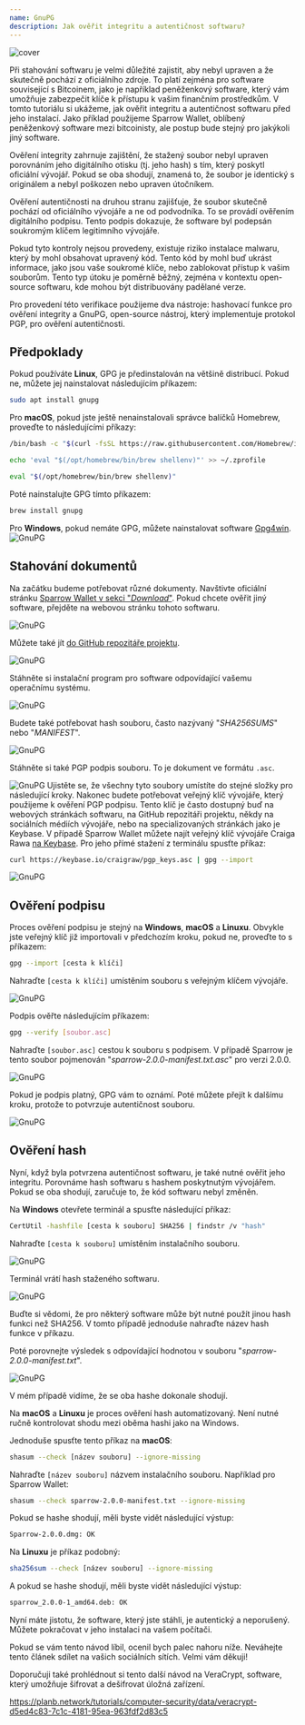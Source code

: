 ```yaml
---
name: GnuPG
description: Jak ověřit integritu a autentičnost softwaru?
---
```

![cover](assets/cover.webp)

Při stahování softwaru je velmi důležité zajistit, aby nebyl upraven a že skutečně pochází z oficiálního zdroje. To platí zejména pro software související s Bitcoinem, jako je například peněženkový software, který vám umožňuje zabezpečit klíče k přístupu k vašim finančním prostředkům. V tomto tutoriálu si ukážeme, jak ověřit integritu a autentičnost softwaru před jeho instalací. Jako příklad použijeme Sparrow Wallet, oblíbený peněženkový software mezi bitcoinisty, ale postup bude stejný pro jakýkoli jiný software.

Ověření integrity zahrnuje zajištění, že stažený soubor nebyl upraven porovnáním jeho digitálního otisku (tj. jeho hash) s tím, který poskytl oficiální vývojář. Pokud se oba shodují, znamená to, že soubor je identický s originálem a nebyl poškozen nebo upraven útočníkem.

Ověření autentičnosti na druhou stranu zajišťuje, že soubor skutečně pochází od oficiálního vývojáře a ne od podvodníka. To se provádí ověřením digitálního podpisu. Tento podpis dokazuje, že software byl podepsán soukromým klíčem legitimního vývojáře.

Pokud tyto kontroly nejsou provedeny, existuje riziko instalace malwaru, který by mohl obsahovat upravený kód. Tento kód by mohl buď ukrást informace, jako jsou vaše soukromé klíče, nebo zablokovat přístup k vašim souborům. Tento typ útoku je poměrně běžný, zejména v kontextu open-source softwaru, kde mohou být distribuovány padělané verze.

Pro provedení této verifikace použijeme dva nástroje: hashovací funkce pro ověření integrity a GnuPG, open-source nástroj, který implementuje protokol PGP, pro ověření autentičnosti.

## Předpoklady

Pokud používáte **Linux**, GPG je předinstalován na většině distribucí. Pokud ne, můžete jej nainstalovat následujícím příkazem:

```bash
sudo apt install gnupg
```

Pro **macOS**, pokud jste ještě nenainstalovali správce balíčků Homebrew, proveďte to následujícími příkazy:

```bash
/bin/bash -c "$(curl -fsSL https://raw.githubusercontent.com/Homebrew/install/HEAD/install.sh)"
```

```bash
echo 'eval "$(/opt/homebrew/bin/brew shellenv)"' >> ~/.zprofile
```

```bash
eval "$(/opt/homebrew/bin/brew shellenv)"
```

Poté nainstalujte GPG tímto příkazem:

```bash
brew install gnupg
```
Pro **Windows**, pokud nemáte GPG, můžete nainstalovat software [Gpg4win](https://www.gpg4win.org/).
![GnuPG](assets/notext/01.webp)

## Stahování dokumentů

Na začátku budeme potřebovat různé dokumenty. Navštivte oficiální stránku [Sparrow Wallet v sekci "*Download*"](https://sparrowwallet.com/download/). Pokud chcete ověřit jiný software, přejděte na webovou stránku tohoto softwaru.

![GnuPG](assets/notext/02.webp)

Můžete také jít [do GitHub repozitáře projektu](https://github.com/sparrowwallet/sparrow/releases).

![GnuPG](assets/notext/03.webp)

Stáhněte si instalační program pro software odpovídající vašemu operačnímu systému.

![GnuPG](assets/notext/04.webp)

Budete také potřebovat hash souboru, často nazývaný "*SHA256SUMS*" nebo "*MANIFEST*".

![GnuPG](assets/notext/05.webp)

Stáhněte si také PGP podpis souboru. To je dokument ve formátu `.asc`.

![GnuPG](assets/notext/06.webp)
Ujistěte se, že všechny tyto soubory umístíte do stejné složky pro následující kroky.
Nakonec budete potřebovat veřejný klíč vývojáře, který použijeme k ověření PGP podpisu. Tento klíč je často dostupný buď na webových stránkách softwaru, na GitHub repozitáři projektu, někdy na sociálních médiích vývojáře, nebo na specializovaných stránkách jako je Keybase. V případě Sparrow Wallet můžete najít veřejný klíč vývojáře Craiga Rawa [na Keybase](https://keybase.io/craigraw). Pro jeho přímé stažení z terminálu spusťte příkaz:

```bash
curl https://keybase.io/craigraw/pgp_keys.asc | gpg --import
```

![GnuPG](assets/notext/07.webp)

## Ověření podpisu

Proces ověření podpisu je stejný na **Windows**, **macOS** a **Linuxu**. Obvykle jste veřejný klíč již importovali v předchozím kroku, pokud ne, proveďte to s příkazem:

```bash
gpg --import [cesta k klíči]
```

Nahraďte `[cesta k klíči]` umístěním souboru s veřejným klíčem vývojáře.

![GnuPG](assets/notext/08.webp)

Podpis ověřte následujícím příkazem:

```bash
gpg --verify [soubor.asc]
```

Nahraďte `[soubor.asc]` cestou k souboru s podpisem. V případě Sparrow je tento soubor pojmenován "*sparrow-2.0.0-manifest.txt.asc*" pro verzi 2.0.0.

![GnuPG](assets/notext/09.webp)

Pokud je podpis platný, GPG vám to oznámí. Poté můžete přejít k dalšímu kroku, protože to potvrzuje autentičnost souboru.

![GnuPG](assets/notext/10.webp)

## Ověření hash

Nyní, když byla potvrzena autentičnost softwaru, je také nutné ověřit jeho integritu. Porovnáme hash softwaru s hashem poskytnutým vývojářem. Pokud se oba shodují, zaručuje to, že kód softwaru nebyl změněn.

Na **Windows** otevřete terminál a spusťte následující příkaz:

```bash
CertUtil -hashfile [cesta k souboru] SHA256 | findstr /v "hash"
```

Nahraďte `[cesta k souboru]` umístěním instalačního souboru.

![GnuPG](assets/notext/11.webp)

Terminál vrátí hash staženého softwaru.

![GnuPG](assets/notext/12.webp)

Buďte si vědomi, že pro některý software může být nutné použít jinou hash funkci než SHA256. V tomto případě jednoduše nahraďte název hash funkce v příkazu.

Poté porovnejte výsledek s odpovídající hodnotou v souboru "*sparrow-2.0.0-manifest.txt*".

![GnuPG](assets/notext/13.webp)

V mém případě vidíme, že se oba hashe dokonale shodují.

Na **macOS** a **Linuxu** je proces ověření hash automatizovaný. Není nutné ručně kontrolovat shodu mezi oběma hashi jako na Windows.

Jednoduše spusťte tento příkaz na **macOS**:

```bash
shasum --check [název souboru] --ignore-missing
```

Nahraďte `[název souboru]` názvem instalačního souboru. Například pro Sparrow Wallet:

```bash
shasum --check sparrow-2.0.0-manifest.txt --ignore-missing
```

Pokud se hashe shodují, měli byste vidět následující výstup:

```bash
Sparrow-2.0.0.dmg: OK
```
Na **Linuxu** je příkaz podobný:
```bash
sha256sum --check [název souboru] --ignore-missing
```

A pokud se hashe shodují, měli byste vidět následující výstup:

```bash
sparrow_2.0.0-1_amd64.deb: OK
```

Nyní máte jistotu, že software, který jste stáhli, je autentický a neporušený. Můžete pokračovat v jeho instalaci na vašem počítači.

Pokud se vám tento návod líbil, ocenil bych palec nahoru níže. Neváhejte tento článek sdílet na vašich sociálních sítích. Velmi vám děkuji!

Doporučuji také prohlédnout si tento další návod na VeraCrypt, software, který umožňuje šifrovat a dešifrovat úložná zařízení.

https://planb.network/tutorials/computer-security/data/veracrypt-d5ed4c83-7c1c-4181-95ea-963fdf2d83c5
